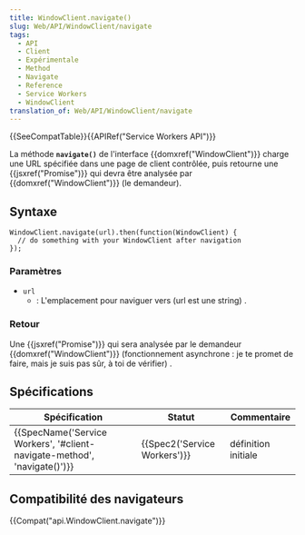 ```yaml
---
title: WindowClient.navigate()
slug: Web/API/WindowClient/navigate
tags:
  - API
  - Client
  - Expérimentale
  - Method
  - Navigate
  - Reference
  - Service Workers
  - WindowClient
translation_of: Web/API/WindowClient/navigate
---
```

{{SeeCompatTable}}{{APIRef("Service Workers API")}}

La méthode **`navigate()`** de l'interface  {{domxref("WindowClient")}} charge une URL spécifiée dans une page de client contrôlée, puis retourne une  {{jsxref("Promise")}}  qui devra être analysée par  {{domxref("WindowClient")}} (le demandeur).

## Syntaxe

    WindowClient.navigate(url).then(function(WindowClient) {
      // do something with your WindowClient after navigation
    });

### Paramètres

- `url`
  - : L'emplacement pour naviguer vers (url est une string) .

### Retour

Une {{jsxref("Promise")}}  qui sera analysée par le demandeur {{domxref("WindowClient")}} (fonctionnement asynchrone : je te promet de faire, mais je suis pas sûr, à toi de vérifier) .

## Spécifications

| Spécification                                                                                    | Statut                               | Commentaire         |
| ------------------------------------------------------------------------------------------------ | ------------------------------------ | ------------------- |
| {{SpecName('Service Workers', '#client-navigate-method', 'navigate()')}} | {{Spec2('Service Workers')}} | définition initiale |

## Compatibilité des navigateurs

{{Compat("api.WindowClient.navigate")}}
